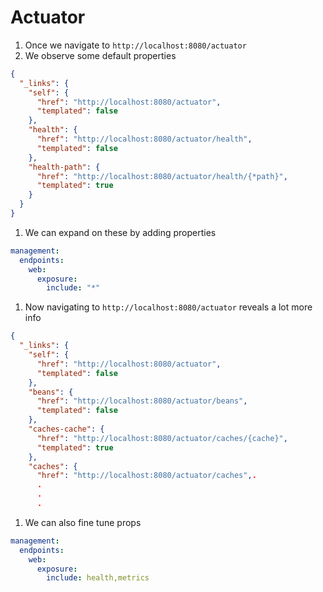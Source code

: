# Actuator

1. Once we navigate to `http://localhost:8080/actuator`
1. We observe some default properties

```json
{
  "_links": {
    "self": {
      "href": "http://localhost:8080/actuator",
      "templated": false
    },
    "health": {
      "href": "http://localhost:8080/actuator/health",
      "templated": false
    },
    "health-path": {
      "href": "http://localhost:8080/actuator/health/{*path}",
      "templated": true
    }
  }
}
```

1. We can expand on these by adding properties

```yaml
management:
  endpoints:
    web:
      exposure:
        include: "*"
```

1. Now navigating to `http://localhost:8080/actuator` reveals a lot more info

```json
{
  "_links": {
    "self": {
      "href": "http://localhost:8080/actuator",
      "templated": false
    },
    "beans": {
      "href": "http://localhost:8080/actuator/beans",
      "templated": false
    },
    "caches-cache": {
      "href": "http://localhost:8080/actuator/caches/{cache}",
      "templated": true
    },
    "caches": {
      "href": "http://localhost:8080/actuator/caches",.
      .
      .
      .
```

1. We can also fine tune props

```yaml
management:
  endpoints:
    web:
      exposure:
        include: health,metrics
```